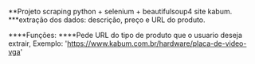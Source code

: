 **Projeto scraping python + selenium + beautifulsoup4 site kabum.
***extração dos dados: descrição, preço e URL do produto.

****Funções:
****Pede URL do tipo de produto que o usuario deseja extrair, Exemplo: 'https://www.kabum.com.br/hardware/placa-de-video-vga'
